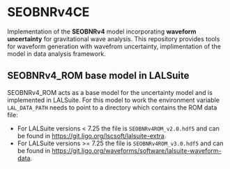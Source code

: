 # SEOBNRv4CE

Implementation of the **SEOBNRv4** model incorporating **waveform uncertainty** for gravitational wave analysis. This repository provides tools for waveform generation with wavefrom uncertainty, implimentation of the model in data analysis framework.

## SEOBNRv4_ROM base model in LALSuite

SEOBNRv4_ROM acts as a base model for the uncertainty model and is implemented in LALSuite.
For this model to work the environment variable `LAL_DATA_PATH` needs to point to a directory which contains the ROM data file:
  * For LALSuite versions < 7.25 the file is `SEOBNRv4ROM_v2.0.hdf5` and can be found
in https://git.ligo.org/lscsoft/lalsuite-extra.
  * For LALSuite versions >= 7.25 the file is `SEOBNRv4ROM_v3.0.hdf5` and can be
found in https://git.ligo.org/waveforms/software/lalsuite-waveform-data.
